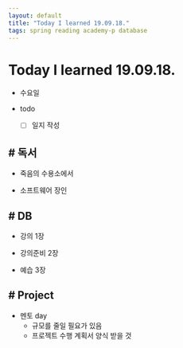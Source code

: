 ```yaml
---
layout: default
title: "Today I learned 19.09.18."
tags: spring reading academy-p database
---
```


# Today I learned 19.09.18.
- 수요일
- todo

  - [ ] 일지 작성



## # 독서

- 죽음의 수용소에서

- 소프트웨어 장인

  

## # DB

- 강의 1장

- 강의준비 2장

- 예습 3장

  

## # Project

- 멘토 day
  - 규모를 줄일 필요가 있음
  - 프로젝트 수행 계획서 양식 받을 것
